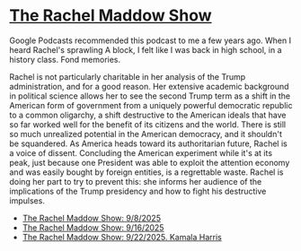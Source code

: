 # [The Rachel Maddow Show](https://podcastindex.org/podcast/509873)

Google Podcasts recommended this podcast to me a few years ago. When I heard Rachel's sprawling A block, I felt like I was back in high school, in a history class. Fond memories.

Rachel is not particularly charitable in her analysis of the Trump administration, and for a good reason. Her extensive academic background in political science allows her to see the second Trump term as a shift in the American form of government from a uniquely powerful democratic republic to a common oligarchy, a shift destructive to the American ideals that have so far worked well for the benefit of its citizens and the world. There is still so much unrealized potential in the American democracy, and it shouldn't be squandered. As America heads toward its authoritarian future, Rachel is a voice of dissent. Concluding the American experiment while it's at its peak, just because one President was able to exploit the attention economy and was easily bought by foreign entities, is a regrettable waste. Rachel is doing her part to try to prevent this: she informs her audience of the implications of the Trump presidency and how to fight his destructive impulses.

* [The Rachel Maddow Show: 9/8/2025](../2025/09/25/maddow-2025-09-08.md)
* [The Rachel Maddow Show: 9/16/2025](../2025/09/23/maddow-2025-09-16.md)
* [The Rachel Maddow Show: 9/22/2025. Kamala Harris](../2025/09/24/maddow-2025-09-22.md)

